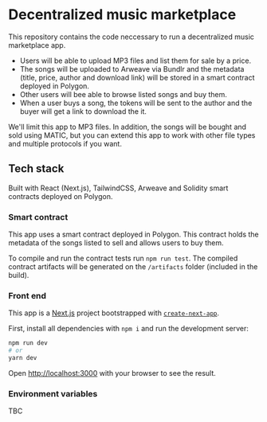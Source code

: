 # Decentralized music marketplace

This repository contains the code neccessary to run a decentralized music marketplace app.

- Users will be able to upload MP3 files and list them for sale by a price.
- The songs will be uploaded to Arweave via Bundlr and the metadata (title, price, author and download link) will be stored in a smart contract deployed in Polygon.
- Other users will bee able to browse listed songs and buy them.
- When a user buys a song, the tokens will be sent to the author and the buyer will get a link to download the it.

We'll limit this app to MP3 files. In addition, the songs will be bought and sold using MATIC, but you can extend this app to work with other file types and multiple protocols if you want.

## Tech stack

Built with React (Next.js), TailwindCSS, Arweave and Solidity smart contracts deployed on Polygon.

### Smart contract

This app uses a smart contract deployed in Polygon. This contract holds the metadata of the songs listed to sell and allows users to buy them.

To compile and run the contract tests run `npm run test`. The compiled contract artifacts will be generated on the `/artifacts` folder (included in the build).

### Front end

This app is a [Next.js](https://nextjs.org/) project bootstrapped with [`create-next-app`](https://github.com/vercel/next.js/tree/canary/packages/create-next-app).

First, install all dependencies with `npm i` and run the development server:

```bash
npm run dev
# or
yarn dev
```

Open [http://localhost:3000](http://localhost:3000) with your browser to see the result.

### Environment variables

TBC
